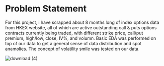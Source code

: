 # Problem Statement

For this project, i have scrapped about 8 months long of index options data from HKEX website, all of which are active outstanding call & puts options contracts currently being traded, with different strike price, call/put premium, high/low, close, IV%, and volumn. Basic EDA was performed on top of our data to get a general sense of data distribution and spot anamolies. The concept of volatility smile was tested on our data.


![download (4)](https://user-images.githubusercontent.com/103430646/180934044-7f2c4803-627d-4b3c-bbdb-35c4616abc8a.jpg)
